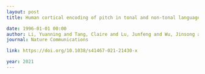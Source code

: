 ```yaml
---
layout: post
title: Human cortical encoding of pitch in tonal and non-tonal languages

date: 1996-01-01 00:00
author: Li, Yuanning and Tang, Claire and Lu, Junfeng and Wu, Jinsong and Chang, Edward F
journal: Nature Communications

link: https://doi.org/10.1038/s41467-021-21430-x

year: 2021
---
```



